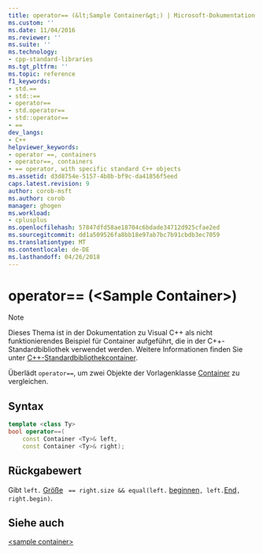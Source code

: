```yaml
---
title: operator== (&lt;Sample Container&gt;) | Microsoft-Dokumentation
ms.custom: ''
ms.date: 11/04/2016
ms.reviewer: ''
ms.suite: ''
ms.technology:
- cpp-standard-libraries
ms.tgt_pltfrm: ''
ms.topic: reference
f1_keywords:
- std.==
- std::==
- operator==
- std.operator==
- std::operator==
- ==
dev_langs:
- C++
helpviewer_keywords:
- operator ==, containers
- operator==, containers
- == operator, with specific standard C++ objects
ms.assetid: d3d8754e-5157-4b8b-bf9c-da41856f5eed
caps.latest.revision: 9
author: corob-msft
ms.author: corob
manager: ghogen
ms.workload:
- cplusplus
ms.openlocfilehash: 57847dfd58ae18704c6bdade34712d925cfae2ed
ms.sourcegitcommit: dd1a509526fa8bb18e97ab7bc7b91cbdb3ec7059
ms.translationtype: MT
ms.contentlocale: de-DE
ms.lasthandoff: 04/26/2018
---
```

# <a name="operator-ltsample-containergt"></a>operator== (&lt;Sample Container&gt;)

> [!NOTE]
> Dieses Thema ist in der Dokumentation zu Visual C++ als nicht funktionierendes Beispiel für Container aufgeführt, die in der C++-Standardbibliothek verwendet werden. Weitere Informationen finden Sie unter [C++-Standardbibliothekcontainer](../standard-library/stl-containers.md).

Überlädt `operator==`, um zwei Objekte der Vorlagenklasse [Container](../standard-library/sample-container-class.md) zu vergleichen.

## <a name="syntax"></a>Syntax

```cpp
template <class Ty>
bool operator==(
    const Container <Ty>& left,
    const Container <Ty>& right);
```

## <a name="return-value"></a>Rückgabewert

Gibt `left.` [Größe](../standard-library/container-class-size.md) ` == right.size && equal(left.` [beginnen](../standard-library/container-class-begin.md)`, left.`[End](../standard-library/container-class-end.md)`, right.begin)`.

## <a name="see-also"></a>Siehe auch

[\<sample container>](../standard-library/sample-container.md)<br/>
